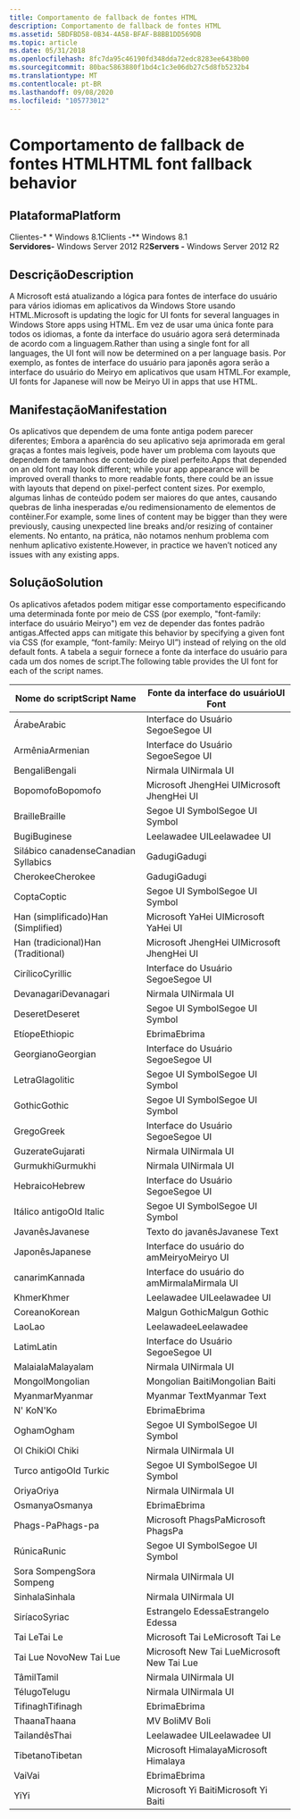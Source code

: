 ```yaml
---
title: Comportamento de fallback de fontes HTML
description: Comportamento de fallback de fontes HTML
ms.assetid: 5BDFBD58-0B34-4A58-BFAF-B8BB1DD569DB
ms.topic: article
ms.date: 05/31/2018
ms.openlocfilehash: 8fc7da95c46190fd348dda72edc8283ee6438b00
ms.sourcegitcommit: 80bac5863880f1bd4c1c3e06db27c5d8fb5232b4
ms.translationtype: MT
ms.contentlocale: pt-BR
ms.lasthandoff: 09/08/2020
ms.locfileid: "105773012"
---
```

# <a name="html-font-fallback-behavior"></a><span data-ttu-id="14e25-103">Comportamento de fallback de fontes HTML</span><span class="sxs-lookup"><span data-stu-id="14e25-103">HTML font fallback behavior</span></span>

## <a name="platform"></a><span data-ttu-id="14e25-104">Plataforma</span><span class="sxs-lookup"><span data-stu-id="14e25-104">Platform</span></span>

<span data-ttu-id="14e25-105">Clientes-\* \* Windows 8.1</span><span class="sxs-lookup"><span data-stu-id="14e25-105">Clients -\*\* Windows 8.1</span></span>  
<span data-ttu-id="14e25-106">**Servidores-** Windows Server 2012 R2</span><span class="sxs-lookup"><span data-stu-id="14e25-106">**Servers -** Windows Server 2012 R2</span></span>  


## <a name="description"></a><span data-ttu-id="14e25-107">Descrição</span><span class="sxs-lookup"><span data-stu-id="14e25-107">Description</span></span>

<span data-ttu-id="14e25-108">A Microsoft está atualizando a lógica para fontes de interface do usuário para vários idiomas em aplicativos da Windows Store usando HTML.</span><span class="sxs-lookup"><span data-stu-id="14e25-108">Microsoft is updating the logic for UI fonts for several languages in Windows Store apps using HTML.</span></span> <span data-ttu-id="14e25-109">Em vez de usar uma única fonte para todos os idiomas, a fonte da interface do usuário agora será determinada de acordo com a linguagem.</span><span class="sxs-lookup"><span data-stu-id="14e25-109">Rather than using a single font for all languages, the UI font will now be determined on a per language basis.</span></span> <span data-ttu-id="14e25-110">Por exemplo, as fontes de interface do usuário para japonês agora serão a interface do usuário do Meiryo em aplicativos que usam HTML.</span><span class="sxs-lookup"><span data-stu-id="14e25-110">For example, UI fonts for Japanese will now be Meiryo UI in apps that use HTML.</span></span>

## <a name="manifestation"></a><span data-ttu-id="14e25-111">Manifestação</span><span class="sxs-lookup"><span data-stu-id="14e25-111">Manifestation</span></span>

<span data-ttu-id="14e25-112">Os aplicativos que dependem de uma fonte antiga podem parecer diferentes; Embora a aparência do seu aplicativo seja aprimorada em geral graças a fontes mais legíveis, pode haver um problema com layouts que dependem de tamanhos de conteúdo de pixel perfeito.</span><span class="sxs-lookup"><span data-stu-id="14e25-112">Apps that depended on an old font may look different; while your app appearance will be improved overall thanks to more readable fonts, there could be an issue with layouts that depend on pixel-perfect content sizes.</span></span> <span data-ttu-id="14e25-113">Por exemplo, algumas linhas de conteúdo podem ser maiores do que antes, causando quebras de linha inesperadas e/ou redimensionamento de elementos de contêiner.</span><span class="sxs-lookup"><span data-stu-id="14e25-113">For example, some lines of content may be bigger than they were previously, causing unexpected line breaks and/or resizing of container elements.</span></span> <span data-ttu-id="14e25-114">No entanto, na prática, não notamos nenhum problema com nenhum aplicativo existente.</span><span class="sxs-lookup"><span data-stu-id="14e25-114">However, in practice we haven’t noticed any issues with any existing apps.</span></span>

## <a name="solution"></a><span data-ttu-id="14e25-115">Solução</span><span class="sxs-lookup"><span data-stu-id="14e25-115">Solution</span></span>

<span data-ttu-id="14e25-116">Os aplicativos afetados podem mitigar esse comportamento especificando uma determinada fonte por meio de CSS (por exemplo, "font-family: interface do usuário Meiryo") em vez de depender das fontes padrão antigas.</span><span class="sxs-lookup"><span data-stu-id="14e25-116">Affected apps can mitigate this behavior by specifying a given font via CSS (for example, “font-family: Meiryo UI”) instead of relying on the old default fonts.</span></span> <span data-ttu-id="14e25-117">A tabela a seguir fornece a fonte da interface do usuário para cada um dos nomes de script.</span><span class="sxs-lookup"><span data-stu-id="14e25-117">The following table provides the UI font for each of the script names.</span></span>



| <span data-ttu-id="14e25-118">Nome do script</span><span class="sxs-lookup"><span data-stu-id="14e25-118">Script Name</span></span>        | <span data-ttu-id="14e25-119">Fonte da interface do usuário</span><span class="sxs-lookup"><span data-stu-id="14e25-119">UI Font</span></span>               |
|--------------------|-----------------------|
| <span data-ttu-id="14e25-120">Árabe</span><span class="sxs-lookup"><span data-stu-id="14e25-120">Arabic</span></span>             | <span data-ttu-id="14e25-121">Interface do Usuário Segoe</span><span class="sxs-lookup"><span data-stu-id="14e25-121">Segoe UI</span></span>              |
| <span data-ttu-id="14e25-122">Armênia</span><span class="sxs-lookup"><span data-stu-id="14e25-122">Armenian</span></span>           | <span data-ttu-id="14e25-123">Interface do Usuário Segoe</span><span class="sxs-lookup"><span data-stu-id="14e25-123">Segoe UI</span></span>              |
| <span data-ttu-id="14e25-124">Bengali</span><span class="sxs-lookup"><span data-stu-id="14e25-124">Bengali</span></span>            | <span data-ttu-id="14e25-125">Nirmala UI</span><span class="sxs-lookup"><span data-stu-id="14e25-125">Nirmala UI</span></span>            |
| <span data-ttu-id="14e25-126">Bopomofo</span><span class="sxs-lookup"><span data-stu-id="14e25-126">Bopomofo</span></span>           | <span data-ttu-id="14e25-127">Microsoft JhengHei UI</span><span class="sxs-lookup"><span data-stu-id="14e25-127">Microsoft JhengHei UI</span></span> |
| <span data-ttu-id="14e25-128">Braille</span><span class="sxs-lookup"><span data-stu-id="14e25-128">Braille</span></span>            | <span data-ttu-id="14e25-129">Segoe UI Symbol</span><span class="sxs-lookup"><span data-stu-id="14e25-129">Segoe UI Symbol</span></span>       |
| <span data-ttu-id="14e25-130">Bugi</span><span class="sxs-lookup"><span data-stu-id="14e25-130">Buginese</span></span>           | <span data-ttu-id="14e25-131">Leelawadee UI</span><span class="sxs-lookup"><span data-stu-id="14e25-131">Leelawadee UI</span></span>         |
| <span data-ttu-id="14e25-132">Silábico canadense</span><span class="sxs-lookup"><span data-stu-id="14e25-132">Canadian Syllabics</span></span> | <span data-ttu-id="14e25-133">Gadugi</span><span class="sxs-lookup"><span data-stu-id="14e25-133">Gadugi</span></span>                |
| <span data-ttu-id="14e25-134">Cherokee</span><span class="sxs-lookup"><span data-stu-id="14e25-134">Cherokee</span></span>           | <span data-ttu-id="14e25-135">Gadugi</span><span class="sxs-lookup"><span data-stu-id="14e25-135">Gadugi</span></span>                |
| <span data-ttu-id="14e25-136">Copta</span><span class="sxs-lookup"><span data-stu-id="14e25-136">Coptic</span></span>             | <span data-ttu-id="14e25-137">Segoe UI Symbol</span><span class="sxs-lookup"><span data-stu-id="14e25-137">Segoe UI Symbol</span></span>       |
| <span data-ttu-id="14e25-138">Han (simplificado)</span><span class="sxs-lookup"><span data-stu-id="14e25-138">Han (Simplified)</span></span>   | <span data-ttu-id="14e25-139">Microsoft YaHei UI</span><span class="sxs-lookup"><span data-stu-id="14e25-139">Microsoft YaHei UI</span></span>    |
| <span data-ttu-id="14e25-140">Han (tradicional)</span><span class="sxs-lookup"><span data-stu-id="14e25-140">Han (Traditional)</span></span>  | <span data-ttu-id="14e25-141">Microsoft JhengHei UI</span><span class="sxs-lookup"><span data-stu-id="14e25-141">Microsoft JhengHei UI</span></span> |
| <span data-ttu-id="14e25-142">Cirílico</span><span class="sxs-lookup"><span data-stu-id="14e25-142">Cyrillic</span></span>           | <span data-ttu-id="14e25-143">Interface do Usuário Segoe</span><span class="sxs-lookup"><span data-stu-id="14e25-143">Segoe UI</span></span>              |
| <span data-ttu-id="14e25-144">Devanagari</span><span class="sxs-lookup"><span data-stu-id="14e25-144">Devanagari</span></span>         | <span data-ttu-id="14e25-145">Nirmala UI</span><span class="sxs-lookup"><span data-stu-id="14e25-145">Nirmala UI</span></span>            |
| <span data-ttu-id="14e25-146">Deseret</span><span class="sxs-lookup"><span data-stu-id="14e25-146">Deseret</span></span>            | <span data-ttu-id="14e25-147">Segoe UI Symbol</span><span class="sxs-lookup"><span data-stu-id="14e25-147">Segoe UI Symbol</span></span>       |
| <span data-ttu-id="14e25-148">Etíope</span><span class="sxs-lookup"><span data-stu-id="14e25-148">Ethiopic</span></span>           | <span data-ttu-id="14e25-149">Ebrima</span><span class="sxs-lookup"><span data-stu-id="14e25-149">Ebrima</span></span>                |
| <span data-ttu-id="14e25-150">Georgiano</span><span class="sxs-lookup"><span data-stu-id="14e25-150">Georgian</span></span>           | <span data-ttu-id="14e25-151">Interface do Usuário Segoe</span><span class="sxs-lookup"><span data-stu-id="14e25-151">Segoe UI</span></span>              |
| <span data-ttu-id="14e25-152">Letra</span><span class="sxs-lookup"><span data-stu-id="14e25-152">Glagolitic</span></span>         | <span data-ttu-id="14e25-153">Segoe UI Symbol</span><span class="sxs-lookup"><span data-stu-id="14e25-153">Segoe UI Symbol</span></span>       |
| <span data-ttu-id="14e25-154">Gothic</span><span class="sxs-lookup"><span data-stu-id="14e25-154">Gothic</span></span>             | <span data-ttu-id="14e25-155">Segoe UI Symbol</span><span class="sxs-lookup"><span data-stu-id="14e25-155">Segoe UI Symbol</span></span>       |
| <span data-ttu-id="14e25-156">Grego</span><span class="sxs-lookup"><span data-stu-id="14e25-156">Greek</span></span>              | <span data-ttu-id="14e25-157">Interface do Usuário Segoe</span><span class="sxs-lookup"><span data-stu-id="14e25-157">Segoe UI</span></span>              |
| <span data-ttu-id="14e25-158">Guzerate</span><span class="sxs-lookup"><span data-stu-id="14e25-158">Gujarati</span></span>           | <span data-ttu-id="14e25-159">Nirmala UI</span><span class="sxs-lookup"><span data-stu-id="14e25-159">Nirmala UI</span></span>            |
| <span data-ttu-id="14e25-160">Gurmukhi</span><span class="sxs-lookup"><span data-stu-id="14e25-160">Gurmukhi</span></span>           | <span data-ttu-id="14e25-161">Nirmala UI</span><span class="sxs-lookup"><span data-stu-id="14e25-161">Nirmala UI</span></span>            |
| <span data-ttu-id="14e25-162">Hebraico</span><span class="sxs-lookup"><span data-stu-id="14e25-162">Hebrew</span></span>             | <span data-ttu-id="14e25-163">Interface do Usuário Segoe</span><span class="sxs-lookup"><span data-stu-id="14e25-163">Segoe UI</span></span>              |
| <span data-ttu-id="14e25-164">Itálico antigo</span><span class="sxs-lookup"><span data-stu-id="14e25-164">Old Italic</span></span>         | <span data-ttu-id="14e25-165">Segoe UI Symbol</span><span class="sxs-lookup"><span data-stu-id="14e25-165">Segoe UI Symbol</span></span>       |
| <span data-ttu-id="14e25-166">Javanês</span><span class="sxs-lookup"><span data-stu-id="14e25-166">Javanese</span></span>           | <span data-ttu-id="14e25-167">Texto do javanês</span><span class="sxs-lookup"><span data-stu-id="14e25-167">Javanese Text</span></span>         |
| <span data-ttu-id="14e25-168">Japonês</span><span class="sxs-lookup"><span data-stu-id="14e25-168">Japanese</span></span>           | <span data-ttu-id="14e25-169">Interface do usuário do amMeiryo</span><span class="sxs-lookup"><span data-stu-id="14e25-169">Meiryo UI</span></span>             |
| <span data-ttu-id="14e25-170">canarim</span><span class="sxs-lookup"><span data-stu-id="14e25-170">Kannada</span></span>            | <span data-ttu-id="14e25-171">Interface do usuário do amMirmala</span><span class="sxs-lookup"><span data-stu-id="14e25-171">Mirmala UI</span></span>            |
| <span data-ttu-id="14e25-172">Khmer</span><span class="sxs-lookup"><span data-stu-id="14e25-172">Khmer</span></span>              | <span data-ttu-id="14e25-173">Leelawadee UI</span><span class="sxs-lookup"><span data-stu-id="14e25-173">Leelawadee UI</span></span>         |
| <span data-ttu-id="14e25-174">Coreano</span><span class="sxs-lookup"><span data-stu-id="14e25-174">Korean</span></span>             | <span data-ttu-id="14e25-175">Malgun Gothic</span><span class="sxs-lookup"><span data-stu-id="14e25-175">Malgun Gothic</span></span>         |
| <span data-ttu-id="14e25-176">Lao</span><span class="sxs-lookup"><span data-stu-id="14e25-176">Lao</span></span>                | <span data-ttu-id="14e25-177">Leelawadee</span><span class="sxs-lookup"><span data-stu-id="14e25-177">Leelawadee</span></span>            |
| <span data-ttu-id="14e25-178">Latim</span><span class="sxs-lookup"><span data-stu-id="14e25-178">Latin</span></span>              | <span data-ttu-id="14e25-179">Interface do Usuário Segoe</span><span class="sxs-lookup"><span data-stu-id="14e25-179">Segoe UI</span></span>              |
| <span data-ttu-id="14e25-180">Malaiala</span><span class="sxs-lookup"><span data-stu-id="14e25-180">Malayalam</span></span>          | <span data-ttu-id="14e25-181">Nirmala UI</span><span class="sxs-lookup"><span data-stu-id="14e25-181">Nirmala UI</span></span>            |
| <span data-ttu-id="14e25-182">Mongol</span><span class="sxs-lookup"><span data-stu-id="14e25-182">Mongolian</span></span>          | <span data-ttu-id="14e25-183">Mongolian Baiti</span><span class="sxs-lookup"><span data-stu-id="14e25-183">Mongolian Baiti</span></span>       |
| <span data-ttu-id="14e25-184">Myanmar</span><span class="sxs-lookup"><span data-stu-id="14e25-184">Myanmar</span></span>            | <span data-ttu-id="14e25-185">Myanmar Text</span><span class="sxs-lookup"><span data-stu-id="14e25-185">Myanmar Text</span></span>          |
| <span data-ttu-id="14e25-186">N' Ko</span><span class="sxs-lookup"><span data-stu-id="14e25-186">N'Ko</span></span>               | <span data-ttu-id="14e25-187">Ebrima</span><span class="sxs-lookup"><span data-stu-id="14e25-187">Ebrima</span></span>                |
| <span data-ttu-id="14e25-188">Ogham</span><span class="sxs-lookup"><span data-stu-id="14e25-188">Ogham</span></span>              | <span data-ttu-id="14e25-189">Segoe UI Symbol</span><span class="sxs-lookup"><span data-stu-id="14e25-189">Segoe UI Symbol</span></span>       |
| <span data-ttu-id="14e25-190">Ol Chiki</span><span class="sxs-lookup"><span data-stu-id="14e25-190">Ol Chiki</span></span>           | <span data-ttu-id="14e25-191">Nirmala UI</span><span class="sxs-lookup"><span data-stu-id="14e25-191">Nirmala UI</span></span>            |
| <span data-ttu-id="14e25-192">Turco antigo</span><span class="sxs-lookup"><span data-stu-id="14e25-192">Old Turkic</span></span>         | <span data-ttu-id="14e25-193">Segoe UI Symbol</span><span class="sxs-lookup"><span data-stu-id="14e25-193">Segoe UI Symbol</span></span>       |
| <span data-ttu-id="14e25-194">Oriya</span><span class="sxs-lookup"><span data-stu-id="14e25-194">Oriya</span></span>              | <span data-ttu-id="14e25-195">Nirmala UI</span><span class="sxs-lookup"><span data-stu-id="14e25-195">Nirmala UI</span></span>            |
| <span data-ttu-id="14e25-196">Osmanya</span><span class="sxs-lookup"><span data-stu-id="14e25-196">Osmanya</span></span>            | <span data-ttu-id="14e25-197">Ebrima</span><span class="sxs-lookup"><span data-stu-id="14e25-197">Ebrima</span></span>                |
| <span data-ttu-id="14e25-198">Phags-Pa</span><span class="sxs-lookup"><span data-stu-id="14e25-198">Phags-pa</span></span>           | <span data-ttu-id="14e25-199">Microsoft PhagsPa</span><span class="sxs-lookup"><span data-stu-id="14e25-199">Microsoft PhagsPa</span></span>     |
| <span data-ttu-id="14e25-200">Rúnica</span><span class="sxs-lookup"><span data-stu-id="14e25-200">Runic</span></span>              | <span data-ttu-id="14e25-201">Segoe UI Symbol</span><span class="sxs-lookup"><span data-stu-id="14e25-201">Segoe UI Symbol</span></span>       |
| <span data-ttu-id="14e25-202">Sora Sompeng</span><span class="sxs-lookup"><span data-stu-id="14e25-202">Sora Sompeng</span></span>       | <span data-ttu-id="14e25-203">Nirmala UI</span><span class="sxs-lookup"><span data-stu-id="14e25-203">Nirmala UI</span></span>            |
| <span data-ttu-id="14e25-204">Sinhala</span><span class="sxs-lookup"><span data-stu-id="14e25-204">Sinhala</span></span>            | <span data-ttu-id="14e25-205">Nirmala UI</span><span class="sxs-lookup"><span data-stu-id="14e25-205">Nirmala UI</span></span>            |
| <span data-ttu-id="14e25-206">Siríaco</span><span class="sxs-lookup"><span data-stu-id="14e25-206">Syriac</span></span>             | <span data-ttu-id="14e25-207">Estrangelo Edessa</span><span class="sxs-lookup"><span data-stu-id="14e25-207">Estrangelo Edessa</span></span>     |
| <span data-ttu-id="14e25-208">Tai Le</span><span class="sxs-lookup"><span data-stu-id="14e25-208">Tai Le</span></span>             | <span data-ttu-id="14e25-209">Microsoft Tai Le</span><span class="sxs-lookup"><span data-stu-id="14e25-209">Microsoft Tai Le</span></span>      |
| <span data-ttu-id="14e25-210">Tai Lue Novo</span><span class="sxs-lookup"><span data-stu-id="14e25-210">New Tai Lue</span></span>        | <span data-ttu-id="14e25-211">Microsoft New Tai Lue</span><span class="sxs-lookup"><span data-stu-id="14e25-211">Microsoft New Tai Lue</span></span> |
| <span data-ttu-id="14e25-212">Tâmil</span><span class="sxs-lookup"><span data-stu-id="14e25-212">Tamil</span></span>              | <span data-ttu-id="14e25-213">Nirmala UI</span><span class="sxs-lookup"><span data-stu-id="14e25-213">Nirmala UI</span></span>            |
| <span data-ttu-id="14e25-214">Télugo</span><span class="sxs-lookup"><span data-stu-id="14e25-214">Telugu</span></span>             | <span data-ttu-id="14e25-215">Nirmala UI</span><span class="sxs-lookup"><span data-stu-id="14e25-215">Nirmala UI</span></span>            |
| <span data-ttu-id="14e25-216">Tifinagh</span><span class="sxs-lookup"><span data-stu-id="14e25-216">Tifinagh</span></span>           | <span data-ttu-id="14e25-217">Ebrima</span><span class="sxs-lookup"><span data-stu-id="14e25-217">Ebrima</span></span>                |
| <span data-ttu-id="14e25-218">Thaana</span><span class="sxs-lookup"><span data-stu-id="14e25-218">Thaana</span></span>             | <span data-ttu-id="14e25-219">MV Boli</span><span class="sxs-lookup"><span data-stu-id="14e25-219">MV Boli</span></span>               |
| <span data-ttu-id="14e25-220">Tailandês</span><span class="sxs-lookup"><span data-stu-id="14e25-220">Thai</span></span>               | <span data-ttu-id="14e25-221">Leelawadee UI</span><span class="sxs-lookup"><span data-stu-id="14e25-221">Leelawadee UI</span></span>         |
| <span data-ttu-id="14e25-222">Tibetano</span><span class="sxs-lookup"><span data-stu-id="14e25-222">Tibetan</span></span>            | <span data-ttu-id="14e25-223">Microsoft Himalaya</span><span class="sxs-lookup"><span data-stu-id="14e25-223">Microsoft Himalaya</span></span>    |
| <span data-ttu-id="14e25-224">Vai</span><span class="sxs-lookup"><span data-stu-id="14e25-224">Vai</span></span>                | <span data-ttu-id="14e25-225">Ebrima</span><span class="sxs-lookup"><span data-stu-id="14e25-225">Ebrima</span></span>                |
| <span data-ttu-id="14e25-226">Yi</span><span class="sxs-lookup"><span data-stu-id="14e25-226">Yi</span></span>                 | <span data-ttu-id="14e25-227">Microsoft Yi Baiti</span><span class="sxs-lookup"><span data-stu-id="14e25-227">Microsoft Yi Baiti</span></span>    |



 

 

 




